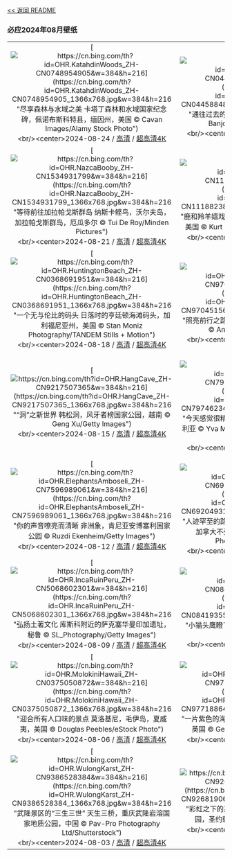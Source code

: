 [<< 返回 README](../../README.md)
### 必应2024年08月壁纸
||||
|:---:|:---:|:---:|
|[![https://cn.bing.com/th?id=OHR.KatahdinWoods_ZH-CN0748954905&w=384&h=216](https://cn.bing.com/th?id=OHR.KatahdinWoods_ZH-CN0748954905_1366x768.jpg&w=384&h=216 "尽享森林与水域之美&#10;卡塔丁森林和水域国家纪念碑，佩诺布斯科特县，缅因州，美国&#10;© Cavan Images/Alamy Stock Photo")](https://cn.bing.com/search?q=%e5%8d%a1%e5%a1%94%e4%b8%81%e6%a3%ae%e6%9e%97%e5%92%8c%e6%b0%b4%e5%9f%9f%e5%9b%bd%e5%ae%b6%e7%ba%aa%e5%bf%b5%e7%a2%91&form=hpcapt&mkt=zh-cn&filters=HpDate:"20240823_1600")<br/><center>2024-08-24 / [高清](https://cn.bing.com/th?id=OHR.KatahdinWoods_ZH-CN0748954905_1920x1200.jpg&w=1920&h=1200) / [超高清4K](https://cn.bing.com/th?id=OHR.KatahdinWoods_ZH-CN0748954905_UHD.jpg&w=3840&h=2160)<center/>|[![https://cn.bing.com/th?id=OHR.PrasatPhanom_ZH-CN0445884858&w=384&h=216](https://cn.bing.com/th?id=OHR.PrasatPhanom_ZH-CN0445884858_1366x768.jpg&w=384&h=216 "通往过去的大门&#10;帕侬蓝寺，武里南府，泰国&#10;© Banjongseal324/Getty Images")](https://cn.bing.com/search?q=%e5%b8%95%e4%be%ac%e8%93%9d%e5%8e%86%e5%8f%b2%e5%85%ac%e5%9b%ad&form=hpcapt&mkt=zh-cn&filters=HpDate:"20240822_1600")<br/><center>2024-08-23 / [高清](https://cn.bing.com/th?id=OHR.PrasatPhanom_ZH-CN0445884858_1920x1200.jpg&w=1920&h=1200) / [超高清4K](https://cn.bing.com/th?id=OHR.PrasatPhanom_ZH-CN0445884858_UHD.jpg&w=3840&h=2160)<center/>|[![https://cn.bing.com/th?id=OHR.OceanCityMD_ZH-CN1876928284&w=384&h=216](https://cn.bing.com/th?id=OHR.OceanCityMD_ZH-CN1876928284_1366x768.jpg&w=384&h=216 "晨曦之光&#10;海洋城日出时的鸟瞰图，马里兰州，美国&#10;© Kevin Olson/Amazing Aerial Agency")](https://cn.bing.com/search?q=%e9%a9%ac%e9%87%8c%e5%85%b0%e5%b7%9e%e6%b5%b7%e6%b4%8b%e5%9f%8e&form=hpcapt&mkt=zh-cn&filters=HpDate:"20240821_1600")<br/><center>2024-08-22 / [高清](https://cn.bing.com/th?id=OHR.OceanCityMD_ZH-CN1876928284_1920x1200.jpg&w=1920&h=1200) / [超高清4K](https://cn.bing.com/th?id=OHR.OceanCityMD_ZH-CN1876928284_UHD.jpg&w=3840&h=2160)<center/>|
|[![https://cn.bing.com/th?id=OHR.NazcaBooby_ZH-CN1534931799&w=384&h=216](https://cn.bing.com/th?id=OHR.NazcaBooby_ZH-CN1534931799_1366x768.jpg&w=384&h=216 "等待前往加拉帕戈斯群岛&#10;纳斯卡鲣鸟，沃尔夫岛，加拉帕戈斯群岛，厄瓜多尔&#10;© Tui De Roy/Minden Pictures")](https://cn.bing.com/search?q=%e7%ba%b3%e6%96%af%e5%8d%a1%e9%b2%a3%e9%b8%9f&form=hpcapt&mkt=zh-cn&filters=HpDate:"20240820_1600")<br/><center>2024-08-21 / [高清](https://cn.bing.com/th?id=OHR.NazcaBooby_ZH-CN1534931799_1920x1200.jpg&w=1920&h=1200) / [超高清4K](https://cn.bing.com/th?id=OHR.NazcaBooby_ZH-CN1534931799_UHD.jpg&w=3840&h=2160)<center/>|[![https://cn.bing.com/th?id=OHR.TetonSunrise_ZH-CN1118823848&w=384&h=216](https://cn.bing.com/th?id=OHR.TetonSunrise_ZH-CN1118823848_1366x768.jpg&w=384&h=216 "鹿和羚羊嬉戏的地方&#10;大提顿国家公园日出,怀俄明州,美国&#10;© Kurt Budliger/TANDEM Stills + Motion")](https://cn.bing.com/search?q=%e5%a4%a7%e6%8f%90%e9%a1%bf%e5%9b%bd%e5%ae%b6%e5%85%ac%e5%9b%ad&form=hpcapt&mkt=zh-cn&filters=HpDate:"20240819_1600")<br/><center>2024-08-20 / [高清](https://cn.bing.com/th?id=OHR.TetonSunrise_ZH-CN1118823848_1920x1200.jpg&w=1920&h=1200) / [超高清4K](https://cn.bing.com/th?id=OHR.TetonSunrise_ZH-CN1118823848_UHD.jpg&w=3840&h=2160)<center/>|[![https://cn.bing.com/th?id=OHR.RegataSanGines_ZH-CN0807566522&w=384&h=216](https://cn.bing.com/th?id=OHR.RegataSanGines_ZH-CN0807566522_1366x768.jpg&w=384&h=216 "铿锵有力的打击乐&#10;Bufadero de la Garita，大加那利岛，西班牙&#10;© Marco Bottigelli/Getty Images")](https://cn.bing.com/search?q=%e5%a4%a7%e5%8a%a0%e9%82%a3%e5%88%a9%e5%b2%9b&form=hpcapt&mkt=zh-cn&filters=HpDate:"20240818_1600")<br/><center>2024-08-19 / [高清](https://cn.bing.com/th?id=OHR.RegataSanGines_ZH-CN0807566522_1920x1200.jpg&w=1920&h=1200) / [超高清4K](https://cn.bing.com/th?id=OHR.RegataSanGines_ZH-CN0807566522_UHD.jpg&w=3840&h=2160)<center/>|
|[![https://cn.bing.com/th?id=OHR.HuntingtonBeach_ZH-CN0368691951&w=384&h=216](https://cn.bing.com/th?id=OHR.HuntingtonBeach_ZH-CN0368691951_1366x768.jpg&w=384&h=216 "一个无与伦比的码头&#10;日落时的亨廷顿海滩码头，加利福尼亚州，美国&#10;© Stan Moniz Photography/TANDEM Stills + Motion")](https://cn.bing.com/search?q=%e4%ba%a8%e5%bb%b7%e9%a1%bf%e6%b5%b7%e6%bb%a9%e7%a0%81%e5%a4%b4&form=hpcapt&mkt=zh-cn&filters=HpDate:"20240817_1600")<br/><center>2024-08-18 / [高清](https://cn.bing.com/th?id=OHR.HuntingtonBeach_ZH-CN0368691951_1920x1200.jpg&w=1920&h=1200) / [超高清4K](https://cn.bing.com/th?id=OHR.HuntingtonBeach_ZH-CN0368691951_UHD.jpg&w=3840&h=2160)<center/>|[![https://cn.bing.com/th?id=OHR.AlfanzinaLighthouse_ZH-CN9704515669&w=384&h=216](https://cn.bing.com/th?id=OHR.AlfanzinaLighthouse_ZH-CN9704515669_1366x768.jpg&w=384&h=216 "照亮前行之路&#10;阿尔凡齐纳灯塔，阿尔加维，葡萄牙&#10;© Andreas Kunz/Getty Images")](https://cn.bing.com/search?q=%e9%98%bf%e5%b0%94%e5%8a%a0%e7%bb%b4&form=hpcapt&mkt=zh-cn&filters=HpDate:"20240816_1600")<br/><center>2024-08-17 / [高清](https://cn.bing.com/th?id=OHR.AlfanzinaLighthouse_ZH-CN9704515669_1920x1200.jpg&w=1920&h=1200) / [超高清4K](https://cn.bing.com/th?id=OHR.AlfanzinaLighthouse_ZH-CN9704515669_UHD.jpg&w=3840&h=2160)<center/>|[![https://cn.bing.com/th?id=OHR.JapanRollerCoaster_ZH-CN7954058301&w=384&h=216](https://cn.bing.com/th?id=OHR.JapanRollerCoaster_ZH-CN7954058301_1366x768.jpg&w=384&h=216 "系好安全带！&#10;长岛温泉乐园的过山车，三重县，日本&#10;© Japanese amateur photographer/Getty Images")](https://cn.bing.com/search?q=%e9%95%bf%e5%b2%9b%e6%b8%a9%e6%b3%89%e4%b9%90%e5%9b%ad&form=hpcapt&mkt=zh-cn&filters=HpDate:"20240815_1600")<br/><center>2024-08-16 / [高清](https://cn.bing.com/th?id=OHR.JapanRollerCoaster_ZH-CN7954058301_1920x1200.jpg&w=1920&h=1200) / [超高清4K](https://cn.bing.com/th?id=OHR.JapanRollerCoaster_ZH-CN7954058301_UHD.jpg&w=3840&h=2160)<center/>|
|[![https://cn.bing.com/th?id=OHR.HangCave_ZH-CN9217507365&w=384&h=216](https://cn.bing.com/th?id=OHR.HangCave_ZH-CN9217507365_1366x768.jpg&w=384&h=216 "“洞”之新世界&#10;韩松洞，风牙者榜国家公园，越南&#10;© Geng Xu/Getty Images")](https://cn.bing.com/search?q=%e9%9f%a9%e6%9d%be%e6%b4%9e&form=hpcapt&mkt=zh-cn&filters=HpDate:"20240814_1600")<br/><center>2024-08-15 / [高清](https://cn.bing.com/th?id=OHR.HangCave_ZH-CN9217507365_1920x1200.jpg&w=1920&h=1200) / [超高清4K](https://cn.bing.com/th?id=OHR.HangCave_ZH-CN9217507365_UHD.jpg&w=3840&h=2160)<center/>|[![https://cn.bing.com/th?id=OHR.WatarrkaLizard_ZH-CN7974623468&w=384&h=216](https://cn.bing.com/th?id=OHR.WatarrkaLizard_ZH-CN7974623468_1366x768.jpg&w=384&h=216 "今天感觉很精神&#10;澳洲魔蜥，瓦塔卡国家公园，澳大利亚&#10;© Yva Momatiuk and John Eastcott/Minden Pictures")](https://cn.bing.com/search?q=%e6%be%b3%e6%b4%b2%e9%ad%94%e8%9c%a5&form=hpcapt&mkt=zh-cn&filters=HpDate:"20240813_1600")<br/><center>2024-08-14 / [高清](https://cn.bing.com/th?id=OHR.WatarrkaLizard_ZH-CN7974623468_1920x1200.jpg&w=1920&h=1200) / [超高清4K](https://cn.bing.com/th?id=OHR.WatarrkaLizard_ZH-CN7974623468_UHD.jpg&w=3840&h=2160)<center/>|[![https://cn.bing.com/th?id=OHR.DugiOtokCroatia_ZH-CN7791404392&w=384&h=216](https://cn.bing.com/th?id=OHR.DugiOtokCroatia_ZH-CN7791404392_1366x768.jpg&w=384&h=216 "亚得里亚海高地&#10;特拉斯契卡自然公园悬崖，杜吉奥托克岛，克罗地亚&#10;© Ilija Ascic/Shutterstock")](https://cn.bing.com/search?q=%e7%89%b9%e6%8b%89%e6%96%af%e5%a5%91%e5%8d%a1%e8%87%aa%e7%84%b6%e5%85%ac%e5%9b%ad&form=hpcapt&mkt=zh-cn&filters=HpDate:"20240812_1600")<br/><center>2024-08-13 / [高清](https://cn.bing.com/th?id=OHR.DugiOtokCroatia_ZH-CN7791404392_1920x1200.jpg&w=1920&h=1200) / [超高清4K](https://cn.bing.com/th?id=OHR.DugiOtokCroatia_ZH-CN7791404392_UHD.jpg&w=3840&h=2160)<center/>|
|[![https://cn.bing.com/th?id=OHR.ElephantsAmboseli_ZH-CN7596989061&w=384&h=216](https://cn.bing.com/th?id=OHR.ElephantsAmboseli_ZH-CN7596989061_1366x768.jpg&w=384&h=216 "你的声音嘹亮而清晰&#10;非洲象，肯尼亚安博塞利国家公园&#10;© Ruzdi Ekenheim/Getty Images")](https://cn.bing.com/search?q=%e4%b8%96%e7%95%8c%e5%a4%a7%e8%b1%a1%e6%97%a5&form=hpcapt&mkt=zh-cn&filters=HpDate:"20240811_1600")<br/><center>2024-08-12 / [高清](https://cn.bing.com/th?id=OHR.ElephantsAmboseli_ZH-CN7596989061_1920x1200.jpg&w=1920&h=1200) / [超高清4K](https://cn.bing.com/th?id=OHR.ElephantsAmboseli_ZH-CN7596989061_UHD.jpg&w=3840&h=2160)<center/>|[![https://cn.bing.com/th?id=OHR.TofinoVancouver_ZH-CN6920493172&w=384&h=216](https://cn.bing.com/th?id=OHR.TofinoVancouver_ZH-CN6920493172_1366x768.jpg&w=384&h=216 "人迹罕至的路&#10;通往肯尼迪湖的木板路，温哥华岛，加拿大不列颠哥伦比亚省&#10;© EB Adventure Photography/Shutterstock")](https://cn.bing.com/search?q=%e6%b8%a9%e5%93%a5%e5%8d%8e%e5%b2%9b%e8%82%af%e5%b0%bc%e8%bf%aa%e6%b9%96&form=hpcapt&mkt=zh-cn&filters=HpDate:"20240810_1600")<br/><center>2024-08-11 / [高清](https://cn.bing.com/th?id=OHR.TofinoVancouver_ZH-CN6920493172_1920x1200.jpg&w=1920&h=1200) / [超高清4K](https://cn.bing.com/th?id=OHR.TofinoVancouver_ZH-CN6920493172_UHD.jpg&w=3840&h=2160)<center/>|[![https://cn.bing.com/th?id=OHR.JoshuaTreeNP_ZH-CN5917576674&w=384&h=216](https://cn.bing.com/th?id=OHR.JoshuaTreeNP_ZH-CN5917576674_1366x768.jpg&w=384&h=216 "星空下的约书亚树&#10;约书亚树国家公园，加利福尼亚州，美国&#10;© Chris Moore - Exploring Light Photography/TANDEM Stills + Motion")](https://cn.bing.com/search?q=%e7%ba%a6%e4%b9%a6%e4%ba%9a%e6%a0%91%e5%9b%bd%e5%ae%b6%e5%85%ac%e5%9b%ad&form=hpcapt&mkt=zh-cn&filters=HpDate:"20240809_1600")<br/><center>2024-08-10 / [高清](https://cn.bing.com/th?id=OHR.JoshuaTreeNP_ZH-CN5917576674_1920x1200.jpg&w=1920&h=1200) / [超高清4K](https://cn.bing.com/th?id=OHR.JoshuaTreeNP_ZH-CN5917576674_UHD.jpg&w=3840&h=2160)<center/>|
|[![https://cn.bing.com/th?id=OHR.IncaRuinPeru_ZH-CN5068602301&w=384&h=216](https://cn.bing.com/th?id=OHR.IncaRuinPeru_ZH-CN5068602301_1366x768.jpg&w=384&h=216 "弘扬土著文化&#10;库斯科附近的萨克塞华曼印加遗址，秘鲁&#10;© SL_Photography/Getty Images")](https://cn.bing.com/search?q=%e8%90%a8%e5%85%8b%e5%a1%9e%e5%8d%8e%e6%9b%bc%e5%8d%b0%e5%8a%a0%e9%81%97%e5%9d%80&form=hpcapt&mkt=zh-cn&filters=HpDate:"20240808_1600")<br/><center>2024-08-09 / [高清](https://cn.bing.com/th?id=OHR.IncaRuinPeru_ZH-CN5068602301_1920x1200.jpg&w=1920&h=1200) / [超高清4K](https://cn.bing.com/th?id=OHR.IncaRuinPeru_ZH-CN5068602301_UHD.jpg&w=3840&h=2160)<center/>|[![https://cn.bing.com/th?id=OHR.SpottedOwlet_ZH-CN0841935587&w=384&h=216](https://cn.bing.com/th?id=OHR.SpottedOwlet_ZH-CN0841935587_1366x768.jpg&w=384&h=216 "小猫头鹰瞪了你一眼&#10;横斑腹小鸮，曼谷，泰国&#10;© Tfilm/Getty Images")](https://cn.bing.com/search?q=%e6%a8%aa%e6%96%91%e8%85%b9%e5%b0%8f%e9%b8%ae&form=hpcapt&mkt=zh-cn&filters=HpDate:"20240807_1600")<br/><center>2024-08-08 / [高清](https://cn.bing.com/th?id=OHR.SpottedOwlet_ZH-CN0841935587_1920x1200.jpg&w=1920&h=1200) / [超高清4K](https://cn.bing.com/th?id=OHR.SpottedOwlet_ZH-CN0841935587_UHD.jpg&w=3840&h=2160)<center/>|[![https://cn.bing.com/th?id=OHR.MichiganLighthouse_ZH-CN0581377136&w=384&h=216](https://cn.bing.com/th?id=OHR.MichiganLighthouse_ZH-CN0581377136_1366x768.jpg&w=384&h=216 "不止是航海需要它&#10;圣约瑟夫北码头内灯和外灯，密歇根州，美国&#10;© Kenneth Keifer/Getty Images")](https://cn.bing.com/search?q=%e5%9c%a3%e7%ba%a6%e7%91%9f%e5%a4%ab%e5%8c%97%e7%a0%81%e5%a4%b4%e5%86%85%e7%81%af%e5%92%8c%e5%a4%96%e7%81%af&form=hpcapt&mkt=zh-cn&filters=HpDate:"20240806_1600")<br/><center>2024-08-07 / [高清](https://cn.bing.com/th?id=OHR.MichiganLighthouse_ZH-CN0581377136_1920x1200.jpg&w=1920&h=1200) / [超高清4K](https://cn.bing.com/th?id=OHR.MichiganLighthouse_ZH-CN0581377136_UHD.jpg&w=3840&h=2160)<center/>|
|[![https://cn.bing.com/th?id=OHR.MolokiniHawaii_ZH-CN0375050872&w=384&h=216](https://cn.bing.com/th?id=OHR.MolokiniHawaii_ZH-CN0375050872_1366x768.jpg&w=384&h=216 "迎合所有人口味的景点&#10;莫洛基尼，毛伊岛，夏威夷，美国&#10;© Douglas Peebles/eStock Photo")](https://cn.bing.com/search?q=%e8%8e%ab%e6%b4%9b%e5%9f%ba%e5%b0%bc%e9%99%a8%e7%9f%b3%e5%9d%91&form=hpcapt&mkt=zh-cn&filters=HpDate:"20240805_1600")<br/><center>2024-08-06 / [高清](https://cn.bing.com/th?id=OHR.MolokiniHawaii_ZH-CN0375050872_1920x1200.jpg&w=1920&h=1200) / [超高清4K](https://cn.bing.com/th?id=OHR.MolokiniHawaii_ZH-CN0375050872_UHD.jpg&w=3840&h=2160)<center/>|[![https://cn.bing.com/th?id=OHR.HertfordshireLavender_ZH-CN9771886404&w=384&h=216](https://cn.bing.com/th?id=OHR.HertfordshireLavender_ZH-CN9771886404_1366x768.jpg&w=384&h=216 "一片紫色的海洋&#10;薰衣草田，赫特福德郡 ，英格兰，英国&#10;© George W Johnson/Getty Images")](https://cn.bing.com/search?q=%e8%96%b0%e8%a1%a3%e8%8d%89&form=hpcapt&mkt=zh-cn&filters=HpDate:"20240804_1600")<br/><center>2024-08-05 / [高清](https://cn.bing.com/th?id=OHR.HertfordshireLavender_ZH-CN9771886404_1920x1200.jpg&w=1920&h=1200) / [超高清4K](https://cn.bing.com/th?id=OHR.HertfordshireLavender_ZH-CN9771886404_UHD.jpg&w=3840&h=2160)<center/>|[![https://cn.bing.com/th?id=OHR.ImpalaOxpecker_ZH-CN9652434873&w=384&h=216](https://cn.bing.com/th?id=OHR.ImpalaOxpecker_ZH-CN9652434873_1366x768.jpg&w=384&h=216 "我是你的朋友&#10;黑斑羚和红嘴牛椋鸟，南非&#10;© Matrishva Vyas/Getty Images")](https://cn.bing.com/search?q=%e5%8f%8b%e8%b0%8a%e6%97%a5&form=hpcapt&mkt=zh-cn&filters=HpDate:"20240803_1600")<br/><center>2024-08-04 / [高清](https://cn.bing.com/th?id=OHR.ImpalaOxpecker_ZH-CN9652434873_1920x1200.jpg&w=1920&h=1200) / [超高清4K](https://cn.bing.com/th?id=OHR.ImpalaOxpecker_ZH-CN9652434873_UHD.jpg&w=3840&h=2160)<center/>|
|[![https://cn.bing.com/th?id=OHR.WulongKarst_ZH-CN9386528384&w=384&h=216](https://cn.bing.com/th?id=OHR.WulongKarst_ZH-CN9386528384_1366x768.jpg&w=384&h=216 "武隆景区的“三生三世”&#10;天生三桥，重庆武隆岩溶国家地质公园，中国&#10;© Pav-Pro Photography Ltd/Shutterstock")](https://cn.bing.com/search?q=%e5%a4%a9%e7%94%9f%e4%b8%89%e6%a1%a5+&form=hpcapt&mkt=zh-cn&filters=HpDate:"20240802_1600")<br/><center>2024-08-03 / [高清](https://cn.bing.com/th?id=OHR.WulongKarst_ZH-CN9386528384_1920x1200.jpg&w=1920&h=1200) / [超高清4K](https://cn.bing.com/th?id=OHR.WulongKarst_ZH-CN9386528384_UHD.jpg&w=3840&h=2160)<center/>|[![https://cn.bing.com/th?id=OHR.TrunkBay_ZH-CN9268190655&w=384&h=216](https://cn.bing.com/th?id=OHR.TrunkBay_ZH-CN9268190655_1366x768.jpg&w=384&h=216 "彩虹之下的某个地方&#10;象鼻湾，维尔京群岛国家公园，圣约翰岛&#10;© wheatley/Getty Images")](https://cn.bing.com/search?q=%e8%b1%a1%e9%bc%bb%e6%b9%be+%e5%9c%a3%e7%ba%a6%e7%bf%b0%e5%b2%9b&form=hpcapt&mkt=zh-cn&filters=HpDate:"20240801_1600")<br/><center>2024-08-02 / [高清](https://cn.bing.com/th?id=OHR.TrunkBay_ZH-CN9268190655_1920x1200.jpg&w=1920&h=1200) / [超高清4K](https://cn.bing.com/th?id=OHR.TrunkBay_ZH-CN9268190655_UHD.jpg&w=3840&h=2160)<center/>|[![https://cn.bing.com/th?id=OHR.KaptaiLake_ZH-CN9085738832&w=384&h=216](https://cn.bing.com/th?id=OHR.KaptaiLake_ZH-CN9085738832_1366x768.jpg&w=384&h=216 "物价喜人&#10;卡普泰湖水上市场，兰加马蒂，孟加拉&#10;© Azim Khan Ronnie/Amazing Aerial Agency")](https://cn.bing.com/search?q=%e5%85%b0%e5%8a%a0%e9%a9%ac%e8%92%82+%e5%ad%9f%e5%8a%a0%e6%8b%89&form=hpcapt&mkt=zh-cn&filters=HpDate:"20240731_1600")<br/><center>2024-08-01 / [高清](https://cn.bing.com/th?id=OHR.KaptaiLake_ZH-CN9085738832_1920x1200.jpg&w=1920&h=1200) / [超高清4K](https://cn.bing.com/th?id=OHR.KaptaiLake_ZH-CN9085738832_UHD.jpg&w=3840&h=2160)<center/>|
